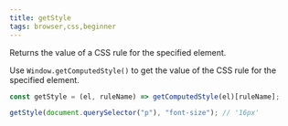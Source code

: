 ```yaml
---
title: getStyle
tags: browser,css,beginner
---
```


Returns the value of a CSS rule for the specified element.

Use `Window.getComputedStyle()` to get the value of the CSS rule for the specified element.

```js
const getStyle = (el, ruleName) => getComputedStyle(el)[ruleName];
```

```js
getStyle(document.querySelector("p"), "font-size"); // '16px'
```
